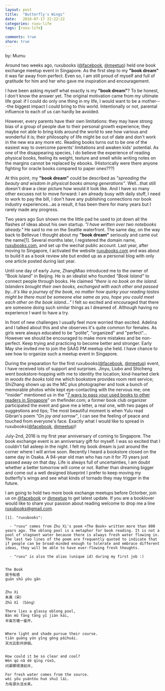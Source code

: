 ```yaml
---
layout: post
title:  "Butterfly's Wings"
date:   2016-07-17 22:22:22
categories: ruxu-life
tags: [ruxu-life]

comments: true
share: true
---
```

by: Mumu


Around two weeks ago, ruxubooks ([@facebook](https://www.facebook.com/ruxubooks/), [@meetup](http://www.meetup.com/Ruxubooks-%E5%A6%82%E8%AE%B8%E9%98%85%E8%AF%BB/)) held one book exchange meetup event in Singapore. As the first step to my **"book dream"** it was far away from perfect. Even so, I am still proud of myself and full of gratitude for him and her who gave me inspiration and encouragement.

I have been asking myself what exactly is my **"book dream"**? To be honest, I don't know the answer yet. The original motivation came from my ultimate life goal: if I could do only one thing in my life, I would want to be a mother---the biggest impact I could bring to this world. Intentionally or not, parental influence to each of us can hardly be avoided.

However, every parents have their own limitations: they may have strong bias of a group of people due to their personal growth experience; they maybe not able to bring kids around the world to see how various and wonderful it is; their philosophy of life might be out of date and don't work in the new era any more etc. Reading books turns out to be one of the easiest way to overcome parents' limitations and awaken kids' potential. As one of the disappearing species, I do believe the experience of reading physical books, feeling its weight, texture and smell while writing notes on the margins cannot be replaced by ebooks. (Historically were there anyone fighting for oracle books compared to paper ones???)

At this point, my **"book dream"** could be described as *"spreading the beauty and wisdom in physical books among generations"*. Well...that still doesn't draw a clear picture how would it look like. And I have so many other excuses not to move forward: I am already busy with daily stuff, I need to work to pay the bill, I don't have any publishing connections nor book industry experiences...as a result, it has been there for many years but I rarely made any progress.

Two years ago Sun shown me the little pad he used to jot down all the flashes of ideas about his own startup. *"I have written over two notebooks already."* He said to me on the Seattle waterfront. The same day, on the way back to Bellevue I thought about my **"book dream"** seriously and came out the name[1]. Several months later, I registered the domain name, [ruxubooks.com](ruxubooks.com), and set up the wechat public account.  Last year, after moving to Singapore, I activated the website [ruxubooks.com](ruxubooks.com) and was about to build it as a book review site but ended up as a personal blog with only one article posted during last year.

Until one day of early June, ZhangMiao introduced me to the owner of "Book Island" in Beijing. He is an idealist who founded *"Book Island"* to connect people through books. He claimed *“there is no book on the island. Islanders brought their own books, exchanged with each other and passed by...it's like a journey of the book, no matter how quirky your reading tastes might be there must be someone else same as you, hope you could meet each other on the book island..."* I felt so excited and encouraged that there are someone doing such similar things as I dreamed of. Although having no experience I want to have a try.

In front of new challenges I usually feel more worried than excited. Adelina and I talked about this and she observes it's quite common for females. As girls were always educated to be "polite", "organized" and "perfect"... However we should be encouraged to make more mistakes and be non-perfect. Keep trying and practicing to become better and stronger. Early May she invited me to join the SAAS PM meetup she held. I have chance to see how to organize such a meetup event in Singapore.

During the preparation for the first ruxubooks([@facebook](https://www.facebook.com/ruxubooks/), [@meetup](http://www.meetup.com/Ruxubooks-%E5%A6%82%E8%AE%B8%E9%98%85%E8%AF%BB/)) event, I have received lots of support and surprises. Jinyu, Liubo and Shicheng went bookstore-hopping with me to identity the location; kind-hearted clerk in *woods the books* told me which bookstore provides room rent service; ShiZhang shown up as the MC plus photographer and took a bunch of memorable photos while kept eye-contacting with the nervous me; one "insider" mentioned us in the "[7 ways to pass your used books to other readers in Singapore](http://www.thefinder.com.sg/whats-hot/things-do/7-ways-pass-your-used-books-other-readers-singapore)" on thefinder.com; a former book club organizer participated the event and gave me a letter, a real one, with two pages of suggestions and tips; The most beautiful moment is when Yulu read Gibran's poem *"On joy and sorrow"*, I can see the feeling of peace and touched from everyone's face. Exactly what I would like to spread in ruxubooks([@facebook](https://www.facebook.com/ruxubooks/), [@meetup](http://www.meetup.com/Ruxubooks-%E5%A6%82%E8%AE%B8%E9%98%85%E8%AF%BB/))!

July-2nd, 2016 is my first year anniversary of coming to Singapore. The book exchange event is an anniversary gift for myself. I was so excited that I couldn't fall asleep in the night. I felt my book dream is just around the corner where I will arrive soon. Recently I heard a bookstore closed on the same day in Osaka. A 94-year old man who has run it for 70 years just passed away on that day. Life is always full of uncertainties, I am doubt whether a better tomorrow will come or not. Rather than dreaming bigger and come out a well designed blueprint I prefer to keep moving my butterfly's wings and see what kinds of tornado they may trigger in the future.

I am going to hold two more book exchange meetups before Octorber, join us on [@facebook](https://www.facebook.com/ruxubooks/) or  [@meetup](http://www.meetup.com/Ruxubooks-%E5%A6%82%E8%AE%B8%E9%98%85%E8%AF%BB/) to get latest update. If you are a booklover would like to share your passion about reading welcome to drop me a line [ruxubooks@gmail.com](mailto:ruxubooks@gmail.com).

```
[1]. "ruxubooks":

  - "ruxu" comes from Zhu Xi's poem <The Book> written more than 800 years ago. The oblong pool is a metaphor for book reading. It is not a pool of stagnant water because there is always fresh water flowing in. The last two lines of the poem are frequently quoted to indicate that if people can be broad-minded enough to tolerate and embrace different ideas, they will be able to have ever-flowing fresh thoughts.

  - "ruxu" is also the alias (unique id) during my first job :)


The Book
观书有感
ɡuān shū yǒu ɡǎn


Zhu Xi
朱熹（宋）
Zhū Xī （Sònɡ）

There lies a glassy oblong pool,
Bàn mǔ fānɡ tánɡ yí jiàn kāi,
半亩方塘一鉴开，


Where light and shade pursue their course.
tiān ɡuānɡ yún yǐnɡ ɡònɡ páihuái.
天光云影共徘徊。


How could it be so clear and cool?
Wèn qú nǎ dé qīnɡ rúxǔ,
问渠哪得清如许,

For fresh water comes from the source.
wèi yǒu yuántóu huó shuǐ lái.
为有源头活水来。
```
